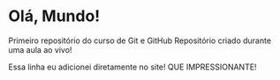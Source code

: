 # Olá, Mundo!
 Primeiro repositório do curso de Git e GitHub
Repositório criado durante uma aula ao vivo!


Essa linha eu adicionei diretamente no  site! QUE IMPRESSIONANTE!
